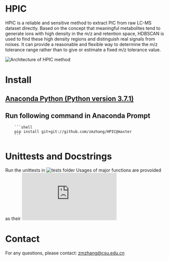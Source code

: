 HPIC
===========================
HPIC is a reliable and sensitive method to extract PIC from raw LC-MS dataset directly. Based on the concept that meaningful metabolites tend to generate ions with high density in the m/z and retention space, HDBSCAN is used to find these high density regions and distinguish real signals from noises. It can provide a reasonable and flexible way to determine the m/z tolerance range rather than to give or estimate a fixed m/z tolerance value. 

![Architecture of HPIC method](https://user-images.githubusercontent.com/6937141/52176768-4bdf3900-27f2-11e9-95c6-be94b717fb93.png)


# Install

## [Anaconda Python (Python version 3.7.1)](https://repo.continuum.io/archive/Anaconda3-2018.12-Windows-x86_64.exe)
## Run following command in Anaconda Prompt

		```shell
		pip install git+git://github.com/zmzhang/HPIC@master
		```

# Unittests and Docstrings
Run the unittests in ![tests folder](https://github.com/zmzhang/HPIC/tree/master/hpic/tests)
Usages of major functions are provoided as their ![Docstrings](https://github.com/zmzhang/HPIC/blob/master/hpic/hpic.py#L195)

# Contact

For any questions, please contact:
[zmzhang@csu.edu.cn](mailto:zmzhang@csu.edu.cn)